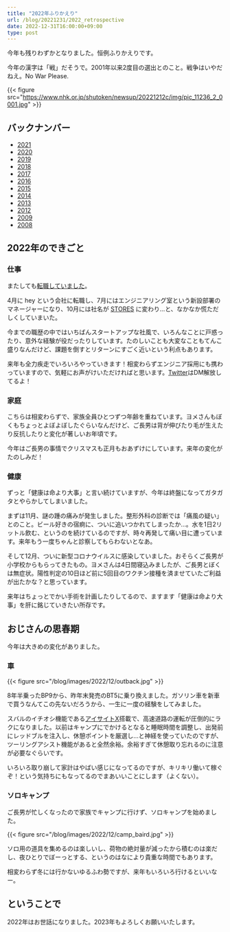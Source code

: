 ```yaml
---
title: "2022年ふりかえり"
url: /blog/20221231/2022_retrospective
date: 2022-12-31T16:00:00+09:00
type: post
---
```


今年も残りわずかとなりました。恒例ふりかえりです。

今年の漢字は「戦」だそうで。2001年以来2度目の選出とのこと。戦争はいやだねえ。No War Please.

{{< figure src="https://www.nhk.or.jp/shutoken/newsup/20221212c/img/pic_11236_2_0001.jpg" >}}

## バックナンバー

- [2021](/blog/20211231/2021_retrospective/)
- [2020](/blog/20201231/2020_retrospective/)
- [2019](/blog/archives/2199)
- [2018](/blog/archives/2156)
- [2017](/blog/archives/2148)
- [2016](/blog/archives/2108)
- [2015](/blog/archives/2022)
- [2014](/blog/archives/1985)
- [2013](/blog/archives/1921)
- [2012](/blog/archives/1697)
- [2009](/blog/archives/1354)
- [2008](/blog/archives/480)

<!--more-->

## 2022年のできごと

### 仕事

またしても[転職していました](https://kwappa.net/blog/20220701/kwappa_joined_hey/)。

4月に hey という会社に転職し、7月にはエンジニアリング室という新設部署のマネージャーになり、10月には社名が [STORES](https://www.st.inc/) に変わり…と、なかなか慌ただしくしていまいた。

今までの職歴の中ではいちばんスタートアップな社風で、いろんなことに戸惑ったり、意外な経験が役だったりしています。たのしいことも大変なこともてんこ盛りなんだけど、課題を倒すとリターンにすごく近いという利点もあります。

来年も全力疾走でいろいろやっていきます！相変わらずエンジニア採用にも携わっていますので、気軽にお声がけいただければと思います。[Twitter](http://twitter.com/kwappa)はDM解放してるよ！

### 家庭

こちらは相変わらずで、家族全員ひとつずつ年齢を重ねています。ヨメさんもぼくもちょっとよぼよぼしたぐらいなんだけど、ご長男は背が伸びたり毛が生えたり反抗したりと変化が著しいお年頃です。

今年はご長男の事情でクリスマスも正月もおあずけにしています。来年の変化がたのしみだ！

### 健康

ずっと「健康は命より大事」と言い続けていますが、今年は終盤になってガタガタとやらかしてしまいました。

まずは11月、謎の踵の痛みが発生しました。整形外科の診断では「痛風の疑い」とのこと。ビール好きの宿痾に、ついに追いつかれてしまったか…。水を1日2リットル飲む、というのを続けているのですが、時々再発して痛い目に遭っています。来年もう一度ちゃんと診察してもらわないとなあ。

そして12月、ついに新型コロナウイルスに感染していました。おそらくご長男が小学校からもらってきたもの。ヨメさんは4日間寝込みましたが、ご長男とぼくは無症状。陽性判定の10日ほど前に5回目のワクチン接種を済ませていたご利益が出たかな？と思っています。

来年はちょっとでかい手術を計画したりしてるので、ますます「健康は命より大事」を肝に銘じていきたい所存です。

## おじさんの思春期

今年は大きめの変化がありました。

### 車

{{< figure src="/blog/images/2022/12/outback.jpg" >}}

8年半乗ったBP9から、昨年末発売のBT5に乗り換えました。ガソリン車を新車で買うなんてこの先ないだろうから、一生に一度の経験をしてみました。

スバルのイチオシ機能である[アイサイトX](https://www.subaru.jp/eyesightowner/eyesight-X/)搭載で、高速道路の運転が圧倒的にラクになりました。以前はキャンプにでかけるとなると睡眠時間を調整し、出発前にレッドブルを注入し、休憩ポイントを厳選し…と神経を使っていたのですが、ツーリングアシスト機能があると全然余裕。余裕すぎて休憩取り忘れるのに注意が必要なぐらいです。

いろいろ取り崩して家計はやばい感じになってるのですが、キリキリ働いて稼ぐぞ！という気持ちにもなってるのでまあいいことにします（よくない）。

### ソロキャンプ

ご長男が忙しくなったので家族でキャンプに行けず、ソロキャンプを始めました。

{{< figure src="/blog/images/2022/12/camp_baird.jpg" >}}

ソロ用の道具を集めるのは楽しいし、荷物の絶対量が減ったから積むのは楽だし、夜ひとりでぼーっとする、というのはなにより貴重な時間でもあります。

相変わらず冬には行かないゆるふわ勢ですが、来年もいろいろ行けるといいなー。

## ということで

2022年はお世話になりました。2023年もよろしくお願いいたします。
